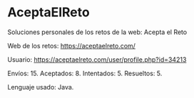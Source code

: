 # AceptaElReto
Soluciones personales de los retos de la web: Acepta el Reto

Web de los retos: https://aceptaelreto.com/

Usuario: https://aceptaelreto.com/user/profile.php?id=34213

Envíos: 15.
Aceptados: 8. 
Intentados: 5.
Resueltos: 5. 

Lenguaje usado: Java. 

